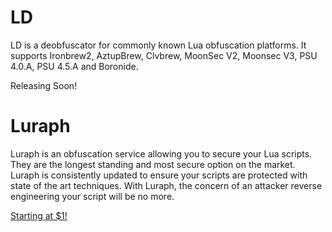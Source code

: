 # LD

LD is a deobfuscator for commonly known Lua obfuscation platforms. It supports Ironbrew2, AztupBrew, Clvbrew, MoonSec V2, Moonsec V3, PSU 4.0.A, PSU 4.5.A and Boronide.

Releasing Soon!

# Luraph

Luraph is an obfuscation service allowing you to secure your Lua scripts. They are the longest standing and most secure option on the market. Luraph is consistently 
updated to ensure your scripts are protected with state of the art techniques. With Luraph, the concern of an attacker reverse engineering your script will be no more. 

[Starting at $1!](https://lura.ph/)
